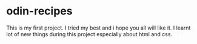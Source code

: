 # odin-recipes
This is my first project.
I tried my best and i hope you all will like it.
I learnt lot of new things during this project especially about html and css.